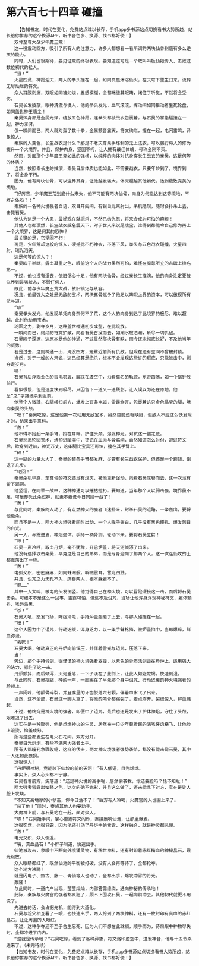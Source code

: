 # 第六百七十四章 碰撞
        【告知书友，时代在变化，免费站点难以长存，手机app多书源站点切换看书大势所趋，站长给你推荐的这个换源APP，听书音色多、换源、找书都好使！】
       双骨至尊大战少年魔王荒！
       这一役震动四方，吸引了所有人的注意力，许多人都想看一看所谓的两块仙骨到底有多么逆天的能力。
       同时，人们也很期待，要见证荒的终极表现。要知道这可是一个敢叫叫板仙殿传人、击败过数位初代的猛人。
       “当！”
       火星四溅，神霞滔天，两人的拳头撞在一起，如同真凰沐浴仙火，在天穹下重生归来，流转无尽灿烂的符文。
       众人耳膜刺痛，双眼如同被灼烧，五感模糊，全都眯缝其眼睛，闭住了听觉，不然将会受伤。
       石昊长发披散，眼神清澈与慑人，他的拳头发光，血气滚滚，挥动间如同推动着生死轮盘，如同盖世神王临尘！
       秦昊浑身都是金属光泽，绽放五色神霞，连拳头都被战衣包裹着，与石昊的掌指碰撞在一起，神力澎湃。
       仅一瞬间而已，两人就对轰了数十拳，金属颤音震天，符文绚烂，撞在一起，电闪雷鸣，异象惊人。
       秦族的人变色，长生战衣是什么？那是不老天尊亲手炼制的无上法衣，可以强行将人的修为提升一个大境界。并且，保护肉身，坚固不朽，让人拥有最佳体魄，号称金刚不灭。
       然而，对面那个少年魔王竟如此的强横，以纯粹的肉体对抗身穿长生战衣的秦昊，这是何等的体质？
       当然，按照秦长生的推演，秦昊日后体质也能如此，不需要战衣，只要年龄到了，境界到了，将金身不朽。
       因为，他有两块仙骨，可以滋养其身，让他越发强大，体壳超越其他初代，达到极致完美的境地。
       “好厉害，少年魔王荒到底什么来头，他不可能有两块仙骨，肉身为何能达到这等境地，不坏之体吗？！”
       秦族的一名神火境强者自语，双目开阖间，有银白光束射出，杀机隐现，随时会扑杀上去，击毙石昊。
       他认为这是一个大患，最好现在就扼杀，不然已结仇怨，将来会成为可怕的麻烦！
       其他人也都凛然，长生战衣威名震天下，对于世人来说是瑰宝，谁得到都能令自己修为再上一个大境界，这是何其的恐怖？
       最关键的是，它坚固不朽！
       可是，少年荒却这般的惊人，硬撼此不朽神衣，不落下风，拳头与五色战衣碰撞，火星四射，瑞光滔天。
       这是何等的惊人？！
       秦昊眸子半眯，露出凝重之色，眼前这个人的战力果然可怕，难怪在魔尊所立的古碑上排名第一。
       不过，他也没有沮丧，依旧信心十足，他有两块仙骨，经过秦长生推演，他的肉身注定要被滋养到最强状态，不弱任何人。
       故此，他与少年魔王荒大战，依旧镇定与从容。
       况且，他最强大之处是无敌的宝术，两块真骨赋予了他足以睥睨上界的资本，可以傲视所有法与道。
       “哧”
       秦昊拳头发光，他发现单凭肉身奈何不了荒，这个人的肉身到达了此境界的极尽，难以超越，此时他动用宝术。
       轮回之力，剥夺岁月，这种盖世神通初步成型，在此绽放。
       一瞬间而已，绚烂的符文扩散，向着石昊吞没而去，如潮水般浩瀚，斩尽一切仇敌。
       石昊眸子深邃，这原本是他的神通，不过显然那块骨有缺，而今还未彻底长好，不及他当年的威势。
       若是过去，这则神通一出，淹没四方，笼罩近前所有仇敌，但现在还有空间不曾被封锁。
       当然，对于一般的人来说，这已经算是绝杀，根本不会发现这些许的瑕疵，只能被击中，剥夺走岁月。
       哧！
       石昊背后浮现金色的雷电羽翼，脚踩在虚空中，沿着莫名的轨迹，东游西荡，如一个摆钟般前行。
       看似很慢，但是速度快到极尽，只因留下一道又一道残影，让人误以为还在原地，他呈“之”字路线杀到近前。
       他整个人微蹲，右腿横扫前方，爆发上百条电弧，雷霆炸开，包裹着这只金色晶莹的腿，劈向秦昊的头颅。
       “嗯？”秦昊吃惊，这是他第一次动用无敌宝术，虽然目前还有缺陷，但敌人不应这么快发现才对，结果出乎意料。
       “轰！”
       他不得不抬起一条手臂，挡在耳畔，护住头颅，爆发神光，对抗这一腿之威。
       石昊熟悉轮回宝术，烙印进脑海中，铭记在血肉与骨骼间，自然知道怎么对付，避过符文后，欺身到近前，神光万丈，这条腿比宝具还可怕，撞在其手臂上。
       “砰！”
       这一腿的力量太大了，秦昊的整条手臂都发麻，尽管有长生战衣保护，但还是一个趔趄，倒退了几步。
       “轮回！”
       秦昊杀机毕露，至尊骨的符文还没有熄灭，被他重新促动，向着石昊席卷而去，这一次没有留下漏洞。
       他坚信，在同辈一战中，这种神通可以摧枯拉朽。要知道，当年那个人以弱击强，境界虽不足，可是却凭此杀过神，就更不要说今日同阶一战了！
       “轰！”
       与此同时，秦族的人动了，有点燃神火的强者飞速扑来，封杀石昊的退路，一拳轰出，要将他绝杀。
       而且不是一人，两大神火境强者同时出动，一个人眸子银白，几乎没有黑色瞳孔，爆发刺目的白光。
       另一人，赤霞迸发，神焰遮体，手持一柄骨剑，轮动下来，要将石昊立劈！
       “哼！”
       石昊一声冷哼，取出丹炉，毫不犹豫，开启炉盖，将天河倾泻了出来。
       他没有选择攻击秦昊，毕竟这是自己的弟弟，而是专身迎向了那两个人，这一次连仙坟的土都震落出了一些。
       “轰！”
       电弧交织，密密麻麻，如同蛛网般，噼啪震耳，雷光四溅。
       并且，诅咒之力无孔不入，席卷两人，根本躲避不了。
       “啊……”
       其中一人大叫，被电的头发倒竖。他觉得自己在神火境，可以冒险硬接这一击，而后将石昊击杀。可根本不是这么一回事，雷霆可怕，但远不及诅咒，当场让他浑身浮现神秘符文，躯体颤抖，嘴唇乌黑。
       “杀！”
       石昊大吼，怒发飞扬，眸绽冷电，手持炉盖轰砸了上去，与那人碰撞在一起。
       “噗！”
       这个人因为中了诅咒，行动迟缓，浑身乏力，以一条手臂格挡，被炉盖拍中，当即爆碎，鲜血弥漫。
       “去死！”
       石昊大喝，催动真正的丹炉向前镇压，并伴着雷光与诅咒，压落下来。
       当！
       旁边，那个手持骨剑、很谨慎的神火境强者支援，以紫色的骨质法剑击在丹炉上，运用强大的法力，抵住了这一击。
       丹炉颤抖，而后倾泻，天河垂落，一下子浇在了此剑上，让此人如避蛇蝎，快速倒退。
       与此同时，石昊摆腿，砰的一声，一脚踢在了早先那个身中诅咒、行动迟缓的神火境强者的脸颊上。
       一声闷哼，他颧骨碎裂，并且嘴里的牙齿脱落六七颗，伴着血水飞了出来。
       当然，这不全部，石昊这一脚太重了，将他的颅骨都踢裂了，差点炸开，裂缝惊人，鲜血溅起。
       不过，他终究是神火境的强者，即便中了诅咒，最后也还是发出了护体神焰，守住了头颅，艰难退了出去。
       这实在是一种耻辱，他是点燃神火的生灵，居然被一位少年尊者踢的满嘴牙齿横飞，让他脸上滚烫，恼羞成怒。
       所有这些都发生在电火石花间，双方分开。
       秦昊目光炯炯，有些不满两大强者出手。
       所有人都瞳孔急骤收缩，这样的伏击，两大神火境强者强势袭杀，都没有能击毙石昊，其中一人还如此狼狈。
       这很惊人！
       “丹炉很神秘，竟能装下仙坟的前的天河！”有人低语，目光烁烁。
       事实上，众人心头都不宁静。
       石昊看着前方，奚落道：“还是神火境的高手呢，居然偷袭我，你还要脸吗？恬不知耻！”
       两大强者皆露出恼怒之色，这次的确不光彩，并且这么做了，还未能拿下对方，实在是让人脸上发烧。
       “不知天高地厚的小孽畜，你今日活不了！”后方有人冷喝，火魔宫的人也围上来了。
       “杀了他！”同时，秦族其他人也要动手。
       大魔神上前，与石昊站在一起，面对众人。
       “哧！”石昊抬手间，掌心雷霆符文闪烁，直接轰响仙池，让那里爆发。
       这很突然，也很狂霸，因为他还引动了丹炉中的雷霆，这样融合，就是神灵都忌惮。
       “轰！”
       电光交织，众人倒退。
       “咦，真血晶石！”小胖子叫道，快速出手。
       仙池被攻击，泉眼中不断向外喷涌灵物，有稀世神料，还有封印着赤红精血的神秘晶石，霞光绽放。
       众人眼睛都红了，既然仙池的平衡被打破，没有人会再等待了，全都抢夺。
       这个地方沸腾！
       就是闪电子、甄古、藤一、青仙等人也动了，全都出手，爆发冲霄的符光。
       轰隆！
       与此同时，一道门户出现，莹莹灿灿，内部雾霭缭绕，通向神秘的传承地！
       此际，秦族与火魔宫的强者都疯狂了，顾不上围攻石昊，一起向前冲去，其他初代就更不用说了。
       先进去的话，会占据先机，能得到大造化。
       石昊与祖父相互看了一眼，也快速出手，两人抢到了两块神料，还有一枚封印有真血的赤红晶石，让让周围的人眼红。
       不过，这种争夺还不至于舍生忘死，因为人们不想在此耽搁，顺手而为，待泉眼中神物尽失时，全都冲进了门内。
       “这就是传承地？”石昊吃惊，看到了各种异象，符文烙印虚空中，迸发神音，他与十五爷杀进来了。（未完待续）
       【告知书友，时代在变化，免费站点难以长存，手机app多书源站点切换看书大势所趋，站长给你推荐的这个换源APP，听书音色多、换源、找书都好使！】